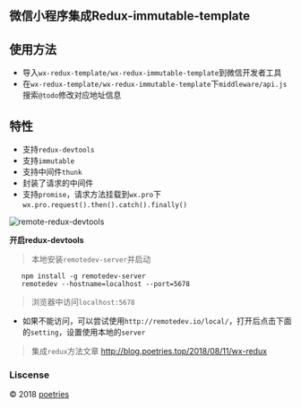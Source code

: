 
## 微信小程序集成Redux-immutable-template

## 使用方法

- 导入`wx-redux-template/wx-redux-immutable-template`到微信开发者工具
- 在`wx-redux-template/wx-redux-immutable-template`下`middleware/api.js`搜索`@todo`修改对应地址信息


## 特性

- 支持`redux-devtools`
- 支持`immutable`
- 支持中间件`thunk`
- 封装了请求的中间件
- 支持`promise`，请求方法挂载到`wx.pro`下`wx.pro.request().then().catch().finally()`

![remote-redux-devtools](https://upload-images.jianshu.io/upload_images/1480597-54032e17cab3dc21.png?imageMogr2/auto-orient/strip%7CimageView2/2/w/1240)


**开启redux-devtools**

> 本地安装`remotedev-server`并启动

```shell
   npm install -g remotedev-server
   remotedev --hostname=localhost --port=5678
```

> 浏览器中访问`localhost:5678`

- 如果不能访问，可以尝试使用`http://remotedev.io/local/`，打开后点击下面的`setting`，设置使用本地的`server`

> 集成`redux`方法文章 http://blog.poetries.top/2018/08/11/wx-redux

### Liscense

© 2018  [poetries](http://blog.poetries.top)

